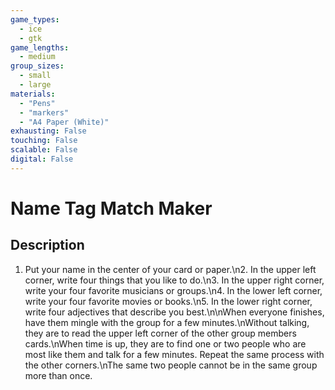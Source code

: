 ```yaml
---
game_types:
  - ice
  - gtk
game_lengths:
  - medium
group_sizes:
  - small
  - large
materials:
  - "Pens"
  - "markers"
  - "A4 Paper (White)"
exhausting: False
touching: False
scalable: False
digital: False
---
```

# Name Tag Match Maker

## Description
1. Put your name in the center of your card or paper.\n2. In the upper left corner, write four things that you like to do.\n3. In the upper right corner, write your four favorite musicians or groups.\n4. In the lower left corner, write your four favorite movies or books.\n5. In the lower right corner, write four adjectives that describe you best.\n\nWhen everyone finishes, have them mingle with the group for a few minutes.\nWithout talking, they are to read the upper left corner of the other group members cards.\nWhen time is up, they are to find one or two people who are most like them and talk for a few minutes. Repeat the same process with the other corners.\nThe same two people cannot be in the same group more than once.
